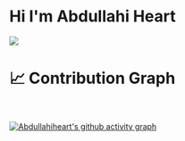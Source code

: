 # Hi I'm Abdullahi Heart </hr>
<img  align="center"  src="https://github-readme-stats.vercel.app/api?username=abdullahiheart&show_icons=true&theme=dracula" />


# 📈 Contribution Graph 
<br />

[![Abdullahiheart's github activity graph](https://github-readme-activity-graph.cyclic.app/graph?username=abdullahiheart&bg_color=0d1117&color=#FFFFFF&line=3b3b3b&point=3e3c3c&area=true&hide_border=true)](https://(https://github.com/abdullahiheart))

